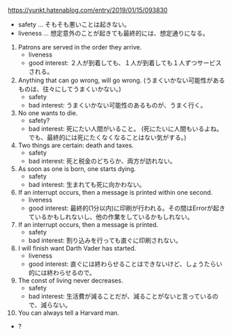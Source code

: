 https://yunkt.hatenablog.com/entry/2019/01/15/093830
- safety ... そもそも悪いことは起きない。
- liveness ... 想定意外のことが起きても最終的には、想定通りになる。

1. Patrons are served in the order they arrive. 
   - liveness 
   - good interest: ２人が到着しても、１人が到着しても１人ずつサービスされる。
2. Anything that can go wrong, will go wrong. (うまくいかない可能性があるものは、往々にしてうまくいかない。) 
   - safety 
   - bad interest: うまくいかない可能性のあるものが、うまく行く。
3. No one wants to die.
   - safety?
   - bad interest: 死にたい人間がいること。 (死にたいに人間もいるよね。でも、最終的には死にたくなくなることはない気がする。)
4. Two things are certain: death and taxes. 
   - safety 
   - bad interest: 死と税金のどちらか、両方が訪れない。
5. As soon as one is born, one starts dying.
   - safety
   - bad interest: 生まれても死に向かわない。
6. If an interrupt occurs, then a message is printed within one second.
   - liveness
   - good interest: 最終的(1分以内)に印刷が行われる。その間はErrorが起きているかもしれないし、他の作業をしているかもしれない。
7. If an interrupt occurs, then a message is printed.
   - safety
   - bad interest: 割り込みを行っても直ぐに印刷されない。
8. I will finish want Darth Vader has started.
   - liveness
   - good interest: 直ぐには終わらせることはできないけど、しょうたらい的には終わらせるので。
9. The const of living never decreases.
   - safety
   - bad interest: 生活費が減ることだが、減ることがないと言っているので、減らない。
10. You can always tell a Harvard man.
   - ?
